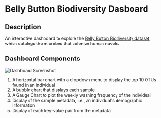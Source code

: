 # Belly Button Biodiversity Dasboard

## Description
An interactive dashboard to explore the [Belly Button Biodiversity dataset](http://robdunnlab.com/projects/belly-button-biodiversity/), which catalogs the microbes that colonize human navels.

## Dashboard Components
![Dashboard Screenshot](https://via.placeholder.com/600)
1. A horizontal bar chart with a dropdown menu to display the top 10 OTUs found in an individual
2. A bubble chart that displays each sample
3. A Gauge Chart to plot the weekly washing frequency of the individual
4. Display of the sample metadata, i.e., an individual's demographic information
5. Display of each key-value pair from the metadata
